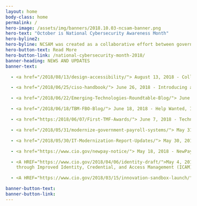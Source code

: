 ```yaml
---
layout: home
body-class: home
permalink: /
hero-image: /assets/img/banners/2018.10.03-ncsam-banner.png
hero-text: "October is National Cybersecurity Awareness Month"
hero-byline2:
hero-byline: NCSAM was created as a collaborative effort between government and industry to ensure every American has the resources they need to stay safer and more secure online.
hero-button-text: Read More
hero-button-link: /national-cybersecurity-month-2018/
banner-heading: NEWS AND UPDATES
banner-text:

  - <a href="/2018/08/13/design-accessibility/"> August 13, 2018 - Collaborating for Better Design, Technology and User Experience</a><br>

  - <a href="/2018/06/25/ciso-handbook/"> June 26, 2018 - Introducing a New, Informative Resource for Security Professionals</a><br>

  - <a href="/2018/06/22/Emerging-Technologies-Roundtable-Blog/"> June 22, 2018 - Digital Transformation Artificial Intelligence and the Workforce</a><br>

  - <a href="/2018/06/18/TBM-FBO-Blog/"> June 18, 2018 - Help Wanted, Increase the Effectiveness of your Tax Dollar!</a><br>

  - <a href="https:/2018/06/07/First-TMF-Awards/"> June 7, 2018 - Technology Modernization Board Awards First Round Of Funding For Modernizing Agency Technology</a><br>

  - <a href="/2018/05/31/modernize-government-payroll-systems/"> May 31, 2018 - The Time to Modernize Government Payroll Systems is Now</a><br>

  - <a href="/2018/05/30/IT-Modernization-Report-Updates/"> May 30, 2018 - EO 13800 and Updates on Federal IT Modernization Efforts</a><br>

  - <a href="https://www.cio.gov/newpay-notice/"> May 18, 2018 - NewPay Pre-Solicitation Notice Release</a><br>

  - <A HREF="https://www.cio.gov/2018/04/06/identity-draft/">May 4, 2018 - Strengthening the Cybersecurity of Federal Agencies
    through Improved Identity, Credential, and Access Management (ICAM)</A><br>

  - <A HREF="https://www.cio.gov/2018/03/15/innovation-sandbox-launch/">March 15, 2018 - Innovation Sandbox Pilot Launch</A> <br><br>

banner-button-text:
banner-button-link:
---
```

